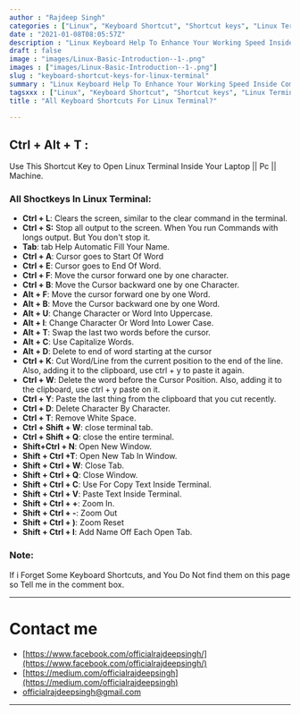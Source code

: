 ```yaml
---
author : "Rajdeep Singh"
categories : ["Linux", "Keyboard Shortcut", "Shortcut keys", "Linux Terminal"]
date : "2021-01-08T08:05:57Z"
description : "Linux Keyboard Help To Enhance Your Working Speed Inside Command Tool"
draft : false
image : "images/Linux-Basic-Introduction--1-.png"
images : ["images/Linux-Basic-Introduction--1-.png"]
slug : "keyboard-shortcut-keys-for-linux-terminal"
summary : "Linux Keyboard Help To Enhance Your Working Speed Inside Command Tool"
tagsxxx : ["Linux", "Keyboard Shortcut", "Shortcut keys", "Linux Terminal"]
title : "All Keyboard Shortcuts For Linux Terminal?"

---
```




## Ctrl + Alt + T :

Use This Shortcut Key to Open Linux Terminal Inside  Your Laptop || Pc || Machine.

### All Shoctkeys In Linux Terminal:

* **Ctrl + L**: Clears the screen, similar to the clear command in the terminal.
* **Ctrl + S:** Stop all output to the screen. When You run Commands with longs output. But  You don't stop it.
* **Tab**: tab Help Automatic Fill Your Name.
* **Ctrl + A**: Cursor goes to Start Of Word
* **Ctrl + E**: Cursor goes to End Of Word.
* **Ctrl + F**: Move the cursor forward one by one character.
* **Ctrl + B**: Move the Cursor backward one by one Character.
* **Alt + F**: Move the cursor forward one by one Word.
* **Alt + B**: Move the Cursor backward one by one Word.
* **Alt + U**: Change Character or Word Into Uppercase.
* **Alt + l**: Change  Character Or Word Into Lower Case.
* **Alt  + T**: Swap the last two words before the cursor.
* **Alt + C**: Use Capitalize  Words.
* **Alt + D**: Delete to end of word starting at the cursor
* **Ctrl + K**: Cut Word/Line from the current position to the end of the line. Also, adding it to the clipboard, use ctrl + y to paste it again.
* **Ctrl + W**: Delete the word before the Cursor Position. Also, adding it to the clipboard, use ctrl + y paste on it.
* **Ctrl + Y**: Paste the last thing from the clipboard that you cut recently.
* **Ctrl + D**: Delete Character By Character.
* **Ctrl + T**: Remove White Space.
* **Ctrl + Shift + W**: close terminal tab.
* **Ctrl + Shift + Q**: close the entire terminal.
* **Shift+Ctrl + N**: Open New Window.
* **Shift + Ctrl +T**: Open New Tab In Window.
* **Shift + Ctrl + W**: Close Tab.
* **Shift + Ctrl + Q**: Close Window.
* **Shift + Ctrl + C**: Use For Copy Text Inside Terminal.
* **Shift + Ctrl +  V**: Paste Text Inside Terminal.
* **Shift + Ctrl + +**: Zoom In.
* **Shift + Ctrl + -**: Zoom Out
* **Shift + Ctrl + )**: Zoom Reset
* **Shift + Ctrl + I**: Add Name Off Each Open Tab.

### Note:

If i  Forget Some Keyboard Shortcuts, and You Do Not find them on this page so Tell me in the comment box.

---

# Contact me

* [https://www.facebook.com/officialrajdeepsingh/](https://www.facebook.com/officialrajdeepsingh/)
* [https://medium.com/officialrajdeepsingh](https://medium.com/officialrajdeepsingh)
* [officialrajdeepsingh@gmail.com](mailto:officialrajdeepsingh@gmail.com)



---




